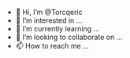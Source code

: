 - 👋 Hi, I’m @Torcqeric
- 👀 I’m interested in ...
- 🌱 I’m currently learning ...
- 💞️ I’m looking to collaborate on ...
- 📫 How to reach me ...

<!---
Torcqeric/Torcqeric is a ✨ special ✨ repository because its `README.md` (this file) appears on your GitHub profile.
You can click the Preview link to take a look at your changes.
--->

